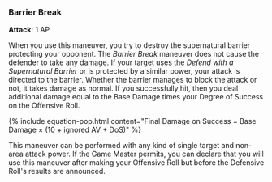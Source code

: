 ### Barrier Break
**Attack**: 1 AP

When you use this maneuver, you try to destroy the supernatural barrier protecting your opponent. The _Barrier Break_ maneuver does not cause the defender to take any damage. If your target uses the _Defend with a Supernatural Barrier_ or is protected by a similar power, your attack is directed to the barrier. Whether the barrier manages to block the attack or not, it takes damage as normal. If you successfully hit, then you deal additional damage equal to the Base Damage times your Degree of Success on the Offensive Roll.

{% include equation-pop.html content="Final Damage on Success = Base Damage × (10 + ignored AV + DoS)" %}

This maneuver can be performed with any kind of single target and non-area attack power. If the Game Master permits, you can declare that you will use this maneuver after making your Offensive Roll but before the Defensive Roll's results are announced.